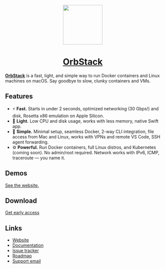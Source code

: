 <p align="center">
  <a href="https://orbstack.dev">
    <img src="https://orbstack.dev/img/icon256.png" height="128">
    <h1 align="center">OrbStack</h1>
  </a>
</p>

[**OrbStack**](https://orbstack.dev) is a fast, light, and simple way to run Docker containers and Linux machines on macOS. Say goodbye to slow, clunky containers and VMs.

## Features

- ⚡️ **Fast.** Starts in under 2 seconds, optimized networking (30 Gbps!) and disk, Rosetta x86 emulation on Apple Silicon.
- 💨 **Light.** Low CPU and disk usage, works with less memory, native Swift app.
- 🍰 **Simple.** Minimal setup, seamless Docker, 2-way CLI integration, file access from Mac and Linux, works with VPNs and remote VS Code, SSH agent forwarding.
- ⚙️ **Powerful.** Run Docker containers, full Linux distros, and Kubernetes (coming soon). No admin/root required. Network works with IPv6, ICMP, traceroute — you name it.

## Demos

[See the website.](https://orbstack.dev)

## Download

[Get early access](https://orbstack.dev/waitlist)

## Links

- [Website](https://orbstack.dev)
- [Documentation](https://docs.orbstack.dev)
- [Issue tracker](https://github.com/orbstack/orbstack/issues)
- [Roadmap](https://github.com/orgs/orbstack/projects/1)
- [Support email](mailto:support@orbstack.dev)
